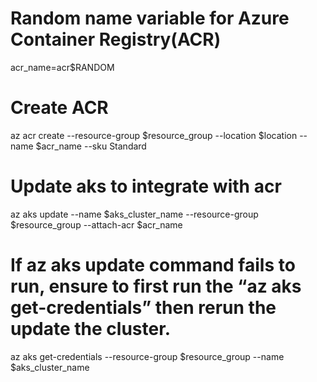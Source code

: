 # Random name variable for Azure Container Registry(ACR)
acr_name=acr$RANDOM

# Create ACR
az acr create --resource-group $resource_group --location $location --name $acr_name --sku Standard

# Update aks to integrate with acr
az aks update --name $aks_cluster_name --resource-group $resource_group --attach-acr $acr_name

# If az aks update command fails to run, ensure to first run the “az aks get-credentials” then rerun the update the cluster.
az aks get-credentials --resource-group $resource_group --name $aks_cluster_name
